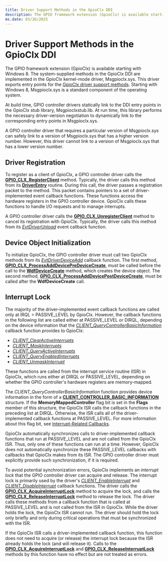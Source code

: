 ```yaml
---
title: Driver Support Methods in the GpioClx DDI
description: The GPIO framework extension (GpioClx) is available starting with Windows 8.
ms.date: 03/26/2025
---
```


# Driver Support Methods in the GpioClx DDI


The GPIO framework extension (GpioClx) is available starting with Windows 8. The system-supplied methods in the GpioClx DDI are implemented in the GpioClx kernel-mode driver, Msgpioclx.sys. This driver exports entry points for the [GpioClx driver support methods](/previous-versions/hh439460(v=vs.85)). Starting with Windows 8, Msgpioclx.sys is a standard component of the operating system.

At build time, GPIO controller drivers statically link to the DDI entry points in the GpioClx stub library, Msgpioclxstub.lib. At run time, this library performs the necessary driver-version negotiation to dynamically link to the corresponding entry points in Msgpioclx.sys.

A GPIO controller driver that requires a particular version of Msgpioclx.sys can safely link to a version of Msgpioclx.sys that has a higher version number. However, this driver cannot link to a version of Msgpioclx.sys that has a lower version number.

## Driver Registration


To register as a client of GpioClx, a GPIO controller driver calls the [**GPIO\_CLX\_RegisterClient**](/windows-hardware/drivers/ddi/gpioclx/nf-gpioclx-gpio_clx_registerclient) method. Typically, the driver calls this method from its [**DriverEntry**](/windows-hardware/drivers/ddi/wdm/nc-wdm-driver_initialize) routine. During this call, the driver passes a registration packet to the method. This packet contains pointers to a set of driver-implemented event callback functions. These functions access the hardware registers in the GPIO controller device. GpioClx calls these functions to handle I/O requests and to manage interrupts.

A GPIO controller driver calls the [**GPIO\_CLX\_UnregisterClient**](/windows-hardware/drivers/ddi/gpioclx/nf-gpioclx-gpio_clx_unregisterclient) method to cancel its registration with GpioClx. Typically, the driver calls this method from its [*EvtDriverUnload*](/windows-hardware/drivers/ddi/wdfdriver/nc-wdfdriver-evt_wdf_driver_unload) event callback function.

## Device Object Initialization


To initialize GpioClx, the GPIO controller driver must call two GpioClx methods from its [*EvtDriverDeviceAdd*](/windows-hardware/drivers/ddi/wdfdriver/nc-wdfdriver-evt_wdf_driver_device_add) callback function. The first method, [**GPIO\_CLX\_ProcessAddDevicePreDeviceCreate**](/windows-hardware/drivers/ddi/gpioclx/nf-gpioclx-gpio_clx_processadddevicepredevicecreate), must be called before the call to the [**WdfDeviceCreate**](/windows-hardware/drivers/ddi/wdfdevice/nf-wdfdevice-wdfdevicecreate) method, which creates the device object. The second method, [**GPIO\_CLX\_ProcessAddDevicePostDeviceCreate**](/windows-hardware/drivers/ddi/gpioclx/nf-gpioclx-gpio_clx_processadddevicepostdevicecreate), must be called after the **WdfDeviceCreate** call.

## Interrupt Lock


The majority of the driver-implemented event callback functions are called only at IRQL = PASSIVE\_LEVEL by GpioClx. However, the callback functions in the following list are called either at PASSIVE\_LEVEL or DIRQL, depending on the device information that the [*CLIENT\_QueryControllerBasicInformation*](/windows-hardware/drivers/ddi/gpioclx/nc-gpioclx-gpio_client_query_controller_basic_information) callback function provides to GpioClx:

-   [*CLIENT\_ClearActiveInterrupts*](/windows-hardware/drivers/ddi/gpioclx/nc-gpioclx-gpio_client_clear_active_interrupts)
-   [*CLIENT\_MaskInterrupts*](/windows-hardware/drivers/ddi/gpioclx/nc-gpioclx-gpio_client_mask_interrupts)
-   [*CLIENT\_QueryActiveInterrupts*](/windows-hardware/drivers/ddi/gpioclx/nc-gpioclx-gpio_client_query_active_interrupts)
-   [*CLIENT\_QueryEnabledInterrupts*](/windows-hardware/drivers/ddi/gpioclx/nc-gpioclx-gpio_client_query_enabled_interrupts)
-   [*CLIENT\_UnmaskInterrupt*](/windows-hardware/drivers/ddi/gpioclx/nc-gpioclx-gpio_client_unmask_interrupt)

These functions are called from the interrupt service routine (ISR) in GpioClx, which runs either at DIRQL or PASSIVE\_LEVEL, depending on whether the GPIO controller's hardware registers are memory-mapped.

The *CLIENT\_QueryControllerBasicInformation* function provides device information in the form of a [**CLIENT\_CONTROLLER\_BASIC\_INFORMATION**](/windows-hardware/drivers/ddi/gpioclx/ns-gpioclx-_client_controller_basic_information) structure. If the **MemoryMappedController** flag bit is set in the **Flags** member of this structure, the GpioClx ISR calls the callback functions in the preceding list at DIRQL. Otherwise, the ISR calls all of the driver-implemented callback functions at PASSIVE\_LEVEL. For more information about this flag bit, see [Interrupt-Related Callbacks](./interrupt-related-callbacks.md).

GpioClx automatically synchronizes calls to driver-implemented callback functions that run at PASSIVE\_LEVEL and are not called from the GpioClx ISR. Thus, only one of these functions can run at a time. However, GpioClx does not automatically synchronize these PASSIVE\_LEVEL callbacks with callbacks that GpioClx makes from its ISR. The GPIO controller driver must explicitly provide such synchronization, if it is required.

To avoid potential synchronization errors, GpioClx implements an *interrupt lock* that the GPIO controller driver can acquire and release. The interrupt lock is primarily used by the driver's [*CLIENT\_EnableInterrupt*](/windows-hardware/drivers/ddi/gpioclx/nc-gpioclx-gpio_client_enable_interrupt) and [*CLIENT\_DisableInterrupt*](/windows-hardware/drivers/ddi/gpioclx/nc-gpioclx-gpio_client_disable_interrupt) callback functions. The driver calls the [**GPIO\_CLX\_AcquireInterruptLock**](/windows-hardware/drivers/ddi/gpioclx/nf-gpioclx-gpio_clx_acquireinterruptlock) method to acquire the lock, and calls the [**GPIO\_CLX\_ReleaseInterruptLock**](/windows-hardware/drivers/ddi/gpioclx/nf-gpioclx-gpio_clx_releaseinterruptlock) method to release the lock. The driver calls these methods from a callback function that is called at PASSIVE\_LEVEL and is not called from the ISR in GpioClx. While the driver holds the lock, the GpioClx ISR cannot run. The driver should hold the lock only briefly and only during critical operations that must be synchronized with the ISR.

If the GpioClx ISR calls a driver-implemented callback function, this function does not need to acquire (or release) the interrupt lock because the ISR already holds the lock (and will release it). Calls to the [**GPIO\_CLX\_AcquireInterruptLock**](/windows-hardware/drivers/ddi/gpioclx/nf-gpioclx-gpio_clx_acquireinterruptlock) and [**GPIO\_CLX\_ReleaseInterruptLock**](/windows-hardware/drivers/ddi/gpioclx/nf-gpioclx-gpio_clx_releaseinterruptlock) methods by this function have no effect but are not treated as errors.

 

